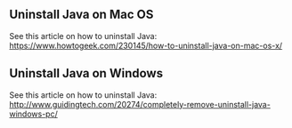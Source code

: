 ## Uninstall Java on Mac OS
See this article on how to uninstall Java:  
https://www.howtogeek.com/230145/how-to-uninstall-java-on-mac-os-x/

## Uninstall Java on Windows
See this article on how to uninstall Java:  
http://www.guidingtech.com/20274/completely-remove-uninstall-java-windows-pc/
